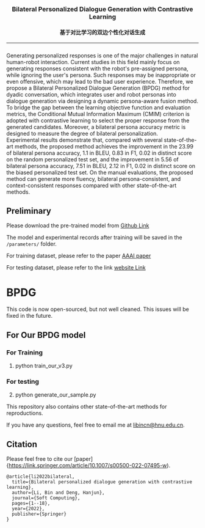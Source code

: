 <h3 align="center">
    Bilateral Personalized Dialogue Generation with Contrastive Learning
</h3>
<h4 align="center">
    基于对比学习的双边个性化对话生成
</h4>
<hr>


<h3 align="center">
    
</h3>


#####        
Generating personalized responses is one of the
major challenges in natural human-robot interaction. Current
studies in this field mainly focus on generating responses
consistent with the robot's pre-assigned persona, while ignoring the user's persona. Such responses may be inappropriate or even offensive, which may lead to the bad user experience.
Therefore, we propose a Bilateral Personalized Dialogue Generation (BPDG) method for dyadic conversation, which integrates user and robot personas into dialogue generation via designing a dynamic persona-aware fusion method. 
To bridge the gap between the learning objective function and evaluation metrics, the Conditional Mutual Information Maximum (CMIM) criterion is adopted with contrastive learning to select the proper response from the generated candidates. Moreover, a bilateral persona accuracy metric is designed to measure the degree of bilateral personalization.  
Experimental results demonstrate that, compared with several state-of-the-art methods, the proposed method achieves the improvement in the 23.99 of bilateral persona accuracy, 1.1 in BLEU, 0.83 in F1, 0.02 in distinct score on the random personalized test set, and the improvement in 5.56 of bilateral persona accuracy, 7.51 in BLEU, 2.12 in F1, 0.02 in distinct score on the biased personalized test set.
On the manual evaluations, the proposed method can generate more fluency, bilateral persona-consistent, and context-consistent responses compared with other state-of-the-art methods.

## Preliminary

Please download the pre-trained model from [Github Link](https://github.com/thu-coai/CDial-GPT) 

The model and experimental records after training will be saved in the `/parameters/` folder.

For training dataset, please refer to the paper [AAAI paper](https://arxiv.org/abs/1911.04700) 

For testing dataset, please refer to the link [website Link](https://worksheets.codalab.org/worksheets/0x8f68b61a8b2249d7b314c6e800e2dace) 

# BPDG
This code is now open-sourced, but not well cleaned. This issues will be fixed in the future.

## For Our BPDG model

### For Training

1. python train_our_v3.py

### For testing

2. python generate_our_sample.py

This repository  also contains other state-of-the-art methods for reproductions.

If you have any questions, feel free to email me at libincn@hnu.edu.cn.

## Citation
Please feel free to cite our [paper]{https://link.springer.com/article/10.1007/s00500-022-07495-w).

    @article{li2022bilateral,
      title={Bilateral personalized dialogue generation with contrastive learning},
      author={Li, Bin and Deng, Hanjun},
      journal={Soft Computing},
      pages={1--18},
      year={2022},
      publisher={Springer}
    }

